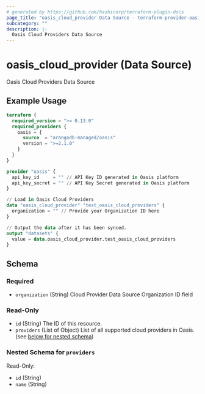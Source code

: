 ```yaml
---
# generated by https://github.com/hashicorp/terraform-plugin-docs
page_title: "oasis_cloud_provider Data Source - terraform-provider-oasis"
subcategory: ""
description: |-
  Oasis Cloud Providers Data Source
---
```


# oasis_cloud_provider (Data Source)

Oasis Cloud Providers Data Source

## Example Usage

```terraform
terraform {
  required_version = ">= 0.13.0"
  required_providers {
    oasis = {
      source  = "arangodb-managed/oasis"
      version = ">=2.1.0"
    }
  }
}

provider "oasis" {
  api_key_id     = "" // API Key ID generated in Oasis platform
  api_key_secret = "" // API Key Secret generated in Oasis platform
}

// Load in Oasis Cloud Providers
data "oasis_cloud_provider" "test_oasis_cloud_providers" {
  organization = "" // Provide your Organization ID here
}

// Output the data after it has been synced.
output "datasets" {
  value = data.oasis_cloud_provider.test_oasis_cloud_providers
}
```

<!-- schema generated by tfplugindocs -->
## Schema

### Required

- `organization` (String) Cloud Provider Data Source Organization ID field

### Read-Only

- `id` (String) The ID of this resource.
- `providers` (List of Object) List of all supported cloud providers in Oasis. (see [below for nested schema](#nestedatt--providers))

<a id="nestedatt--providers"></a>
### Nested Schema for `providers`

Read-Only:

- `id` (String)
- `name` (String)


